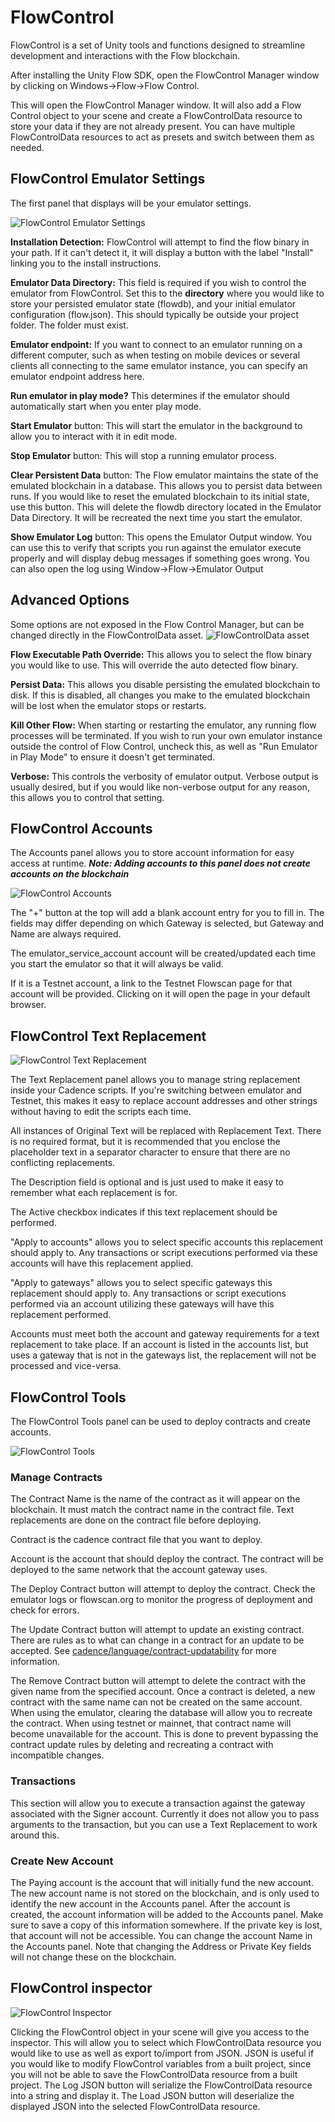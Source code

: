 ﻿# FlowControl

FlowControl is a set of Unity tools and functions designed to streamline development and interactions with the Flow blockchain. 

After installing the Unity Flow SDK, open the FlowControl Manager window by clicking on Windows->Flow->Flow Control.

This will open the FlowControl Manager window.  It will also add a Flow Control object to your scene and create a FlowControlData resource to store your data if they are not already present.  You can have multiple FlowControlData resources to act as presets and switch between them as needed.

## FlowControl Emulator Settings

The first panel that displays will be your emulator settings.

![FlowControl Emulator Settings](../media/FlowControlEmulator.png)

**Installation Detection:**  FlowControl will attempt to find the flow binary in your path.  If it can't detect it, it will display a button with the label "Install" linking you to the install instructions.

**Emulator Data Directory:**  This field is required if you wish to control the emulator from FlowControl.  Set this to the **directory** where you would like to store your persisted 
emulator state (flowdb), and your initial emulator configuration (flow.json).  This should typically be outside your project folder.  The folder must exist.

**Emulator endpoint:**  If you want to connect to an emulator running on a different computer, such as when testing on mobile devices or several clients all connecting
to the same emulator instance, you can specify an emulator endpoint address here.

**Run emulator in play mode?**  This determines if the emulator should automatically start when you enter play mode.

**Start Emulator** button:  This will start the emulator in the background to allow you to interact with it in edit mode.

**Stop Emulator** button:  This will stop a running emulator process.

**Clear Persistent Data** button:  The Flow emulator maintains the state of the emulated blockchain in a database.  This allows you to persist data between runs.  If you would like to reset the emulated blockchain to its initial state, use this button.  This will delete the flowdb directory located in the Emulator Data Directory.  It will be recreated the next time you start the emulator.

**Show Emulator Log** button:  This opens the Emulator Output window.  You can use this to verify that scripts you run against the emulator execute 
properly and will display debug messages if something goes wrong.  You can also open the log using Window->Flow->Emulator Output

## Advanced Options

Some options are not exposed in the Flow Control Manager, but can be changed directly in the FlowControlData asset.
![FlowControlData asset](../media/FlowControlDataAsset.png)

**Flow Executable Path Override:**  This allows you to select the flow binary you would like to use.  This will override the auto detected flow binary.

**Persist Data:**  This allows you disable persisting the emulated blockchain to disk.  If this is disabled, all changes you make to the emulated blockchain will be lost when the emulator stops or restarts.

**Kill Other Flow:**  When starting or restarting the emulator, any running flow processes will be terminated.  If you wish to run your own emulator instance outside the control of Flow Control, uncheck this, as well as "Run Emulator in Play Mode" to ensure it doesn't get terminated. 

**Verbose:**  This controls the verbosity of emulator output.  Verbose output is usually desired, but if you would like non-verbose output for any reason, this allows you to control that setting.

## FlowControl Accounts

The Accounts panel allows you to store account information for easy access at runtime.
***Note:  Adding accounts to this panel does not create accounts on the blockchain***

![FlowControl Accounts](../media/FlowControlAccounts.png)

The "+" button at the top will add a blank account entry for you to fill in.  The fields may differ depending on which Gateway is selected, but Gateway and Name are always required.

The emulator_service_account account will be created/updated each time you start the emulator so that it will always be valid.

If it is a Testnet account, a link to the Testnet Flowscan page for that account will be provided.  Clicking on it will open the page in your default browser.

## FlowControl Text Replacement

![FlowControl Text Replacement](../media/FlowControlTextReplacement.png)

The Text Replacement panel allows you to manage string replacement inside your Cadence scripts.  If you're switching between emulator and Testnet, this makes it easy to replace account addresses and other strings without having to edit the scripts each time.

All instances of Original Text will be replaced with Replacement Text.  There is no required format, but it is recommended that you enclose the placeholder text in a separator character to ensure that there are no conflicting replacements.

The Description field is optional and is just used to make it easy to remember what each replacement is for.

The Active checkbox indicates if this text replacement should be performed.

"Apply to accounts" allows you to select specific accounts this replacement should apply to.  Any transactions or script executions performed via these accounts will have this replacement applied.

"Apply to gateways" allows you to select specific gateways this replacement should apply to.  Any transactions or script executions performed via an account utilizing these gateways will have this replacement performed.

Accounts must meet both the account and gateway requirements for a text replacement to take place.  If an account is listed in the accounts list, but uses a gateway that is not in the gateways list, the replacement will not be processed and vice-versa.

## FlowControl Tools

The FlowControl Tools panel can be used to deploy contracts and create accounts.

![FlowControl Tools](../media/FlowControlTools.png)

### Manage Contracts

The Contract Name is the name of the contract as it will appear on the blockchain.  It must match the contract name in the contract file.  Text replacements are done on the contract file before deploying.

Contract is the cadence contract file that you want to deploy.

Account is the account that should deploy the contract.  The contract will be deployed to the same network that the account gateway uses.

The Deploy Contract button will attempt to deploy the contract.  Check the emulator logs or flowscan.org to monitor the progress of deployment and check for errors.

The Update Contract button will attempt to update an existing contract.  There are rules as to what can change in a contract for an update to be accepted.  See [cadence/language/contract-updatability](../../../../cadence/language/contract-updatability.md) for more information.

The Remove Contract button will attempt to delete the contract with the given name from the specified account.  Once a contract is deleted, a new contract with the same name can not be created on the same account.  When using the emulator, clearing the database will allow you to recreate the contract.  When using testnet or mainnet, that contract name will become unavailable for the account.  This is done to prevent bypassing the contract update rules by deleting and recreating a contract with incompatible changes.


### Transactions

This section will allow you to execute a transaction against the gateway associated with the Signer account.  Currently it does not allow you to pass arguments to the transaction, but you can use a Text Replacement to work around this.


### Create New Account

The Paying account is the account that will initially fund the new account.  The new account name is not stored on the blockchain, and is only used to identify the new account in the Accounts panel.  After the account is created, the account information will be added to the Accounts panel.  Make sure to save a copy of this information somewhere.  If the private key is lost, that account will not be accessible.  You can change the account Name in the Accounts panel.  Note that changing the Address or Private Key fields will not change these on the blockchain.


## FlowControl inspector
![FlowControl Inspector](../media/FlowControlInspector.png)

Clicking the FlowControl object in your scene will give you access to the inspector.  This will allow you to select which FlowControlData resource you would like to use
as well as export to/import from JSON.  JSON is useful if you would like to modify FlowControl variables from a built project, since you will not be able to save the 
FlowControlData resource from a built project.  The Log JSON button will serialize the FlowControlData resource into a string and display it.  The Load JSON button will 
deserialize the displayed JSON into the selected FlowControlData resource.
